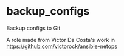 # backup_configs
Backup configs to Git

A role made from Victor Da Costa's work in https://github.com/victorock/ansible-netops
